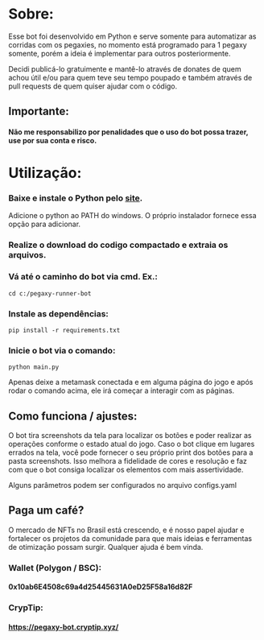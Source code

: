 # Sobre:

Esse bot foi desenvolvido em Python e serve somente para automatizar as corridas com os pegaxies, no momento está programado para 1 pegaxy somente, porém a ideia é implementar para outros posteriormente.

Decidi publicá-lo gratuimente e mantê-lo através de donates de quem achou útil e/ou para quem teve seu tempo poupado e também através de pull requests de quem quiser ajudar com o código.

## Importante:

#### Não me responsabilizo por penalidades que o uso do bot possa trazer, use por sua conta e risco.

# Utilização:

### Baixe e instale o Python pelo [site](https://www.python.org/downloads/).

Adicione o python ao PATH do windows. O próprio instalador fornece essa opção para adicionar.

### Realize o download do codigo compactado e extraia os arquivos.

### Vá até o caminho do bot via cmd. Ex.:

```
cd c:/pegaxy-runner-bot
```

### Instale as dependências:

```
pip install -r requirements.txt
```

### Inicie o bot via o comando:

```
python main.py
```

Apenas deixe a metamask conectada e em alguma página do jogo e após rodar o comando acima, ele irá começar a interagir com as páginas.

## Como funciona / ajustes:

O bot tira screenshots da tela para localizar os botões e poder realizar as operações conforme o estado atual do jogo.
Caso o bot clique em lugares errados na tela, você pode fornecer o seu próprio print dos botões para a pasta screenshots.
Isso melhora a fidelidade de cores e resolução e faz com que o bot consiga localizar os elementos com mais assertividade.

Alguns parâmetros podem ser configurados no arquivo configs.yaml

## Paga um café?

O mercado de NFTs no Brasil está crescendo, e é nosso papel ajudar e fortalecer os projetos da comunidade para que mais ideias e ferramentas de otimização possam surgir.
Qualquer ajuda é bem vinda.

### Wallet (Polygon / BSC):

#### 0x10ab6E4508c69a4d25445631A0eD25F58a16d82F

### CrypTip:

#### https://pegaxy-bot.cryptip.xyz/
